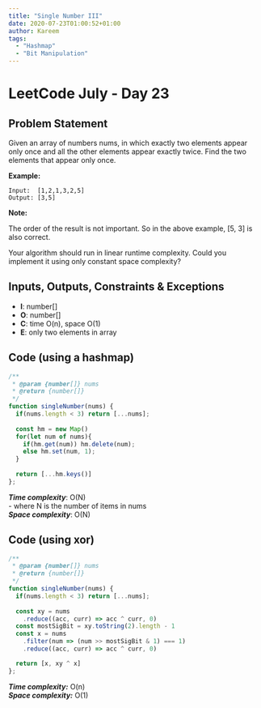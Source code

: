 ```yaml
---
title: "Single Number III"
date: 2020-07-23T01:00:52+01:00
author: Kareem
tags:
  - "Hashmap"
  - "Bit Manipulation"
---
```


<!-- LeetCode month and day here -->
# LeetCode July - Day 23

## Problem Statement

Given an array of numbers nums, in which exactly two elements appear only once and all the other elements appear exactly twice. Find the two elements that appear only once.

**Example:**
```
Input:  [1,2,1,3,2,5]
Output: [3,5]
```
**Note:**

The order of the result is not important. So in the above example, [5, 3] is also correct.

Your algorithm should run in linear runtime complexity. Could you implement it using only constant space complexity?

## Inputs, Outputs, Constraints & Exceptions
- **I**: number[]
- **O**: number[]
- **C**: time O(n), space O(1)
- **E**: only two elements in array

## Code (using a hashmap)

```js
/**
 * @param {number[]} nums
 * @return {number[]}
 */
function singleNumber(nums) {
  if(nums.length < 3) return [...nums];
  
  const hm = new Map()
  for(let num of nums){
    if(hm.get(num)) hm.delete(num);
    else hm.set(num, 1);
  }
 
  return [...hm.keys()]
};
```

**_Time complexity_**: O(N)\
\- where N is the number of items in nums\
**_Space complexity_**: O(N)

## Code (using xor)

```js
/**
 * @param {number[]} nums
 * @return {number[]}
 */
function singleNumber(nums) {
  if(nums.length < 3) return [...nums];
  
  const xy = nums
    .reduce((acc, curr) => acc ^ curr, 0)
  const mostSigBit = xy.toString(2).length - 1
  const x = nums
    .filter(num => (num >> mostSigBit & 1) === 1)
    .reduce((acc, curr) => acc ^ curr, 0)

  return [x, xy ^ x]
};
```

**_Time complexity:_** O(n)\
**_Space complexity:_** O(1)